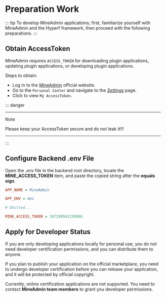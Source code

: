 # Preparation Work

::: tip
To develop MineAdmin applications; first, familiarize yourself with MineAdmin and the Hyperf framework, then proceed with the following preparations.
:::

## Obtain AccessToken

MineAdmin requires `ACCESS_TOKEN` for downloading plugin applications, updating plugin applications, or developing plugin applications.

Steps to obtain:

- Log in to the [MineAdmin](https://www.mineadmin.com/login) official website.
- Go to the `Personal Center` and navigate to the [_Settings_](https://www.mineadmin.com/member/setting) page.
- Click to view `My AccessToken`.

::: danger

---

Note

Please keep your AccessToken secure and do not leak it!!!

---

:::

## Configure Backend .env File

Open the _.env_ file in the backend root directory, locate the **MINE_ACCESS_TOKEN** item, and paste the copied string after the **equals sign**.

```ini [.env]
APP_NAME = MineAdmin

APP_ENV = dev

# Omitted...

MINE_ACCESS_TOKEN = 107299501236086
```

## Apply for Developer Status

If you are only developing applications locally for personal use, you do not need developer certification permissions, and you can distribute them to anyone.

If you plan to publish your application on the official marketplace, you need to undergo developer certification before you can release your application, and it will be protected by official copyright.

Currently, online certification applications are not supported. You need to contact **MineAdmin team members** to grant you developer permissions.